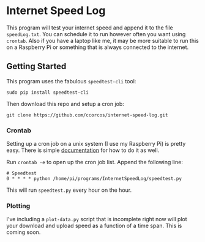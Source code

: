 # Internet Speed Log

This program will test your internet speed and append it to the file `speedLog.txt`.
You can schedule it to run however often you want using `crontab`. Also if you have
a laptop like me, it may be more suitable to run this on a Raspberry Pi or something
that is always connected to the internet.

## Getting Started

This program uses the fabulous `speedtest-cli` tool:

    sudo pip install speedtest-cli

Then download this repo and setup a cron job:

    git clone https://github.com/ccorcos/internet-speed-log.git

### Crontab

Setting up a cron job on a unix system (I use my Raspberry Pi) is pretty easy. There is simple [documentation](http://www.raspberrypi.org/documentation/linux/usage/cron.md) for
how to do it as well.

Run `crontab -e` to open up the cron job list. Append the following line:

```
# Speedtest
0 * * * * python /home/pi/programs/InternetSpeedLog/speedtest.py
```

This will run `speedtest.py` every hour on the hour.

### Plotting

I've including a `plot-data.py` script that is incomplete right now will plot your
download and upload speed as a function of a time span. This is coming soon.
